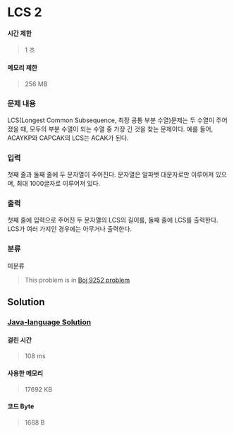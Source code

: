 # LCS 2
#### 시간 제한
> 1 초
#### 메모리 제한
> 256 MB
### 문제 내용

LCS(Longest Common Subsequence, 최장 공통 부분 수열)문제는 두 수열이 주어졌을 때, 모두의 부분 수열이 되는 수열 중 가장 긴 것을 찾는 문제이다.
예를 들어, ACAYKP와 CAPCAK의 LCS는 ACAK가 된다.

### 입력

첫째 줄과 둘째 줄에 두 문자열이 주어진다. 문자열은 알파벳 대문자로만 이루어져 있으며, 최대 1000글자로 이루어져 있다.

### 출력

첫째 줄에 입력으로 주어진 두 문자열의 LCS의 길이를, 둘째 줄에 LCS를 출력한다.
LCS가 여러 가지인 경우에는 아무거나 출력한다.

### 분류
미분류
> This problem is in [Boj 9252 problem](https://www.acmicpc.net/problem/9252)

## Solution
### [Java-language Solution](./main.java)
#### 걸린 시간
> 108 ms
#### 사용한 메모리
> 17692 KB
#### 코드 Byte
> 1668 B
